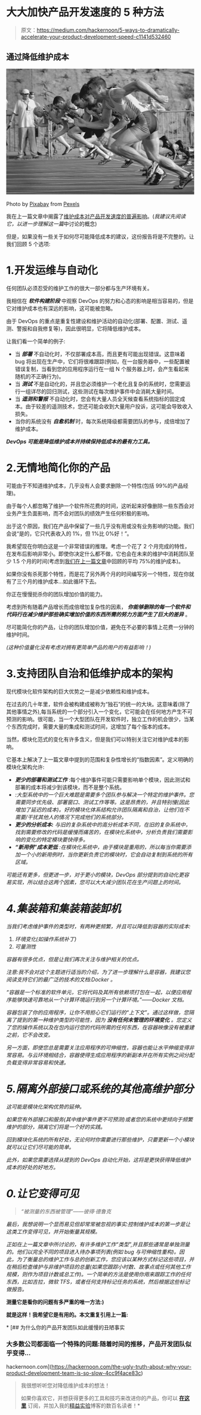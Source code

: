 # 大大加快产品开发速度的 5 种方法

> 原文：<https://medium.com/hackernoon/5-ways-to-dramatically-accelerate-your-product-development-speed-c1141d532460>

## 通过降低维护成本

![](img/182bfdaa8672debdce7ff7a2545a3202.png)

Photo by [Pixabay](https://www.pexels.com/@pixabay?utm_content=attributionCopyText&utm_medium=referral&utm_source=pexels) from [Pexels](https://www.pexels.com/photo/athletes-running-on-track-and-field-oval-in-grayscale-photography-34514/?utm_content=attributionCopyText&utm_medium=referral&utm_source=pexels)

我在上一篇文章中揭露了[维护成本对产品开发速度的普遍影响](https://hackernoon.com/the-ugly-truth-about-why-your-product-development-team-is-so-slow-4cc9f4ace83c)。(*我建议先阅读它，以进一步理解这一篇*中讨论的概念)

但是，如果没有一些关于如何尽可能降低成本的建议，这份报告将是不完整的。让我们回顾 5 个选项:

# 1.开发运维与自动化

任何团队必须忍受的维护工作的很大一部分都与生产环境有关。

我相信在 ***软件构建阶段*** 中观察 DevOps 的努力和心态的影响是相当容易的，但是它对维护成本也有深远的影响，这可能被忽略。

由于 DevOps 的重点是重复性建设和维护活动的自动化(部署、配置、测试、遥测、警报和自我修复等)，因此很明显，它将降低维护成本。

让我们看一个简单的例子:

*   当 ***部署*** 不自动化时，不仅部署成本高，而且更有可能出现错误。这意味着 bug 将出现在生产中，它们将很难跟踪(例如，在一台服务器中，一些配置被错误复制，当看到您的应用程序运行在一组 N 个服务器上时，会产生看起来随机的不正确行为)。
*   当 ***测试*** 不是自动化的，并且您必须维护一个老化且复杂的系统时，您需要运行一组详尽的回归测试，这些测试在每次维护事件中会消耗大量时间。
*   当 ***遥测和警报*** 不自动化时，您会有大量人员全天候查看系统指标的固定成本。由于较差的遥测技术，您还可能会收到大量用户投诉，这可能会导致收入损失。
*   当你的系统没有 ***自愈机制*** 时，每次系统降级都需要团队的参与，成倍增加了维护成本。

***DevOps 可能是降低维护成本并持续保持低成本的最有力工具。***

# 2.无情地简化你的产品

可能由于不知道维护成本，几乎没有人会要求删除一个特性(包括 99%的产品经理)。

由于每个人都忽略了维护一个软件所花费的时间，这听起来好像删除一些东西会对业务产生负面影响，而不会对团队的绩效产生任何积极的影响。

出于这个原因，我们在产品中保留了一些几乎没有用或没有业务影响的功能。我们会说“是的，它只代表收入的 1%，但 1%比 0%好！”。

我希望现在你明白这是一个非常错误的推理。考虑一个花了 2 个月完成的特性，在发布后影响非常小。即使你决定什么都不做，它也会在未来的维护中消耗团队至少 1.5 个月的时间(考虑到[我们在上一篇文章](https://hackernoon.com/the-ugly-truth-about-why-your-product-development-team-is-so-slow-4cc9f4ace83c)中回顾的平均 75%的维护成本)。

如果你没有杀死那个特性，而是花了另外两个月的时间编写另一个特性，现在你就有了三个月的维护成本…如此循环下去。

你正在慢慢扼杀你的团队增加价值的能力。

考虑到所有随着产品增长而成倍增加复杂性的因素， ***你能够删除的每一个软件和代码行在减少维护那些确实增加价值的东西所需的努力方面产生了巨大的差异*** 。

尽可能简化你的产品，让你的团队增加价值，避免在不必要的事情上花费一分钟的维护时间。

*(这种价值量化没有考虑对拥有更简单产品的用户的有益影响！)*

# 3.支持团队自治和低维护成本的架构

现代模块化软件架构的巨大优势之一是减少依赖性和维护成本。

在过去的几十年里，软件会被构建成被称为“独石”的统一的大块。这意味着(除了其他事情之外),每当系统的一个部分引入一个变化，它可能会在任何地方产生不可预测的影响。很可能，当一个大型团队在开发软件时，独立工作的机会很少，当某个东西完成时，需要大量的集成和测试时间，这增加了每个版本的成本。

当然，模块化范式的变化有许多含义，但是我们可以特别关注它对维护成本的影响。

它基本上解决了上一篇文章中提到的范围和复杂性增长的“指数因素”。定义明确的模块化架构允许:

*   ***更少的部署和测试工作*** :每个维护事件可能只需要影响单个模块，因此测试和部署的成本将减少到该模块，而不是整个系统。
*   *:大型系统中的一个巨大难题是需要多个团队参与解决一个特定的维护事件。您需要同步优先级、部署窗口、测试工作等等。这是昂贵的，并且特别慢(因此增加了延迟的成本)。好的模块化体系结构允许团队隔离和自治，让他们在不需要/干扰其他人的情况下完成他们的系统部分。*
*   ****更少的分析成本:*** 与旧的复杂系统中的高分析成本不同，在旧的复杂系统中，找到需要修改的代码是缓慢而痛苦的，在模块化系统中，分析负责我们需要影响的变化的特定模块要快得多。*
*   ****“新用例”成本更低*** :在模块化系统中，由于模块是重用的，所以每当你需要添加一个小的新用例时，当你更新负责它的模块时，它会自动复制到系统的所有区域。*

*可能还有更多，但更进一步，对于更小的模块，DevOps 部分提到的自动化更容易实现，所以结合这两个因素，您可以大大减少团队花在生产问题上的时间。*

# *4.集装箱和集装箱装卸机*

*当我们考虑维护事件的类型时，有两种更频繁，并且可以降低到容器的实际成本:*

1.  *环境变化(如操作系统补丁)*
2.  *可量测性*

*容器有很多优点，但是让我们再次关注与维护相关的优点。*

**注意:我不会对这个主题进行适当的介绍，为了进一步理解什么是容器，我建议您阅读支持它们的最广泛的技术的文档:Docker* *。**

*“容器是一个标准的软件单元，它将代码及其所有依赖项打包在一起，以便应用程序能够快速可靠地从一个计算环境运行到另一个计算环境。”——Docker 文档。*

*容器包装了你的应用程序，让你不用担心它们运行的“上下文”。通过这样做，您隔离了提到的第一种维护类型的可能性，因为 ***没有任何未管理的环境变化*** 。您定义了您的操作系统以及在包内运行您的代码所需的任何东西，在容器映像没有被重建之前，它不会改变。*

*另一方面，即使您总是需要关注应用程序的可伸缩性，容器也能让水平伸缩变得非常容易。与云环境相结合，容器使得生成应用程序的新副本并在所有实例之间分配负载变得非常容易和快速。*

# *5.隔离外部接口或系统的其他高维护部分*

*这可能是模块化架构优势的延伸。*

*如果您有外部接口和服务(其中维护事件更不可预测)或者您的系统中更倾向于频繁维护的部分，隔离它们将是一个好的实践。*

*回到模块化系统的所有好处，无论何时你需要进行那些维护，只要更新一个小模块就可以让它们尽可能的简单。*

*此外，如果您需要选择从提到的 DevOps 自动化开始，这将是更快获得降低维护成本的好处的好地方。*

# *0.让它变得可见*

> *“被测量的东西被管理”——彼得·德鲁克*

*最后，我想说明一个显而易见但却常常被忽视的事实:控制维护成本的第一步是让这类工作变得可见，并开始衡量其规模。*

*正如在上一篇文章中所讨论的，有许多维护工作“类型”,并且那些通常是单独测量的。他们以完全不同的项目进入待办事项列表(例如 bug 与可伸缩性重构)。因此，为了衡量总的维护工作与总的创新工作，您应该以某种方式标记这些项目，并在稍后检查维护与非维护项目的总量(如果您跟踪小时数、故事点或任何其他工作规模，则作为项目计数或总工作)。一个简单的方法是使用你用来跟踪工作的任何东西，比如吉拉，微软 TFS，或者任何支持标记任务的系统，然后根据这些标记做报告。*

****测量它是看你的问题有多严重的唯一方法:)****

**就是这样！我希望它是有用的。本文重复引用上一篇:**

*[](https://hackernoon.com/the-ugly-truth-about-why-your-product-development-team-is-so-slow-4cc9f4ace83c) [## 为什么你的产品开发团队如此缓慢的丑陋事实

### 大多数公司都面临一个特殊的问题:随着时间的推移，产品开发团队似乎变得…

hackernoon.com](https://hackernoon.com/the-ugly-truth-about-why-your-product-development-team-is-so-slow-4cc9f4ace83c) 

> 我很想听听您对降低维护成本的想法！
> 
> 如果你喜欢它，并想获得更多的工具和技巧来改进你的产品，你可以 [**在这里**](https://www.getdrip.com/forms/245370375/submissions/new) 订阅，并加入我的[精益实验](http://leanexperimentation.com/)博客的数百名读者！*